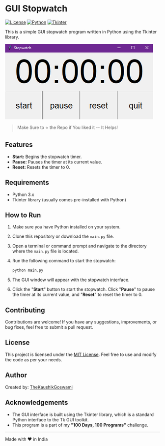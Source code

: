 # GUI Stopwatch

[![License](https://img.shields.io/badge/license-MIT-blue.svg?style=flat-square)](https://github.com/your-username/notepad/blob/main/LICENSE)
[![Python](https://img.shields.io/badge/python-3.7%20|%203.8%20|%203.9%20|%203.10%20|%203.11-green?style=flat-square)](https://www.python.org/downloads/)
[![Tkinter](https://img.shields.io/badge/tkinter-8.6-orange?style=flat-square)](https://docs.python.org/3/library/tkinter.html)

This is a simple GUI stopwatch program written in Python using the Tkinter library.

![Stopwatch Screenshot](./screenshots/stopwatch.png)

> Make Sure to ⭐ the Repo if You liked it -- It Helps!

## Features

- **Start:** Begins the stopwatch timer.
- **Pause:** Pauses the timer at its current value.
- **Reset:** Resets the timer to 0.

## Requirements

- Python 3.x
- Tkinter library (usually comes pre-installed with Python)

## How to Run

1. Make sure you have Python installed on your system.
2. Clone this repository or download the `main.py` file.
3. Open a terminal or command prompt and navigate to the directory where the `main.py` file is located.
4. Run the following command to start the stopwatch:

    ```bash
    python main.py
    ```

5. The GUI window will appear with the stopwatch interface.
6. Click the "**Start**" button to start the stopwatch. Click "**Pause**" to pause the timer at its current value, and "**Reset**" to reset the timer to 0.

## Contributing

Contributions are welcome! If you have any suggestions, improvements, or bug fixes, feel free to submit a pull request.

## License

This project is licensed under the [MIT License](https://github.com/TheKaushikGoswami/100-Days-100-Programs/blob/main/LICENSE). Feel free to use and modify the code as per your needs.

## Author

Created by: [TheKaushikGoswami](https://github.com/TheKaushikGoswami)

## Acknowledgements

- The GUI interface is built using the Tkinter library, which is a standard Python interface to the Tk GUI toolkit.
- This program is a part of my **"100 Days, 100 Programs"** challenge.

---

Made with ❤️ in India


